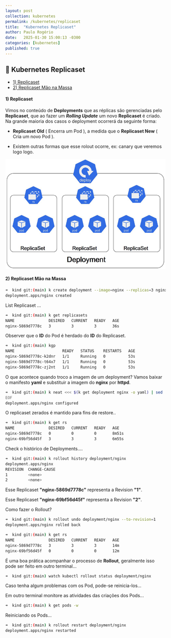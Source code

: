 ```yaml
---
layout: post
collection: kubernetes
permalink: /kubernetes/replicaset
title:  "Kubernetes Replicaset"
author: Paulo Rogério
date:   2025-01-30 15:00:13 -0300
categories: [kubernetes]
published: true
---
```


## 🚀 Kubernetes Replicaset

- [1) Replicaset](#1-replicaset)
- [2) Replicaset Mão na Massa](#2-replicaset-mão-na-massa)

#### 1) Replicaset

Vimos no conteúdo de **Deployments** que as réplicas são gerenciadas pelo **Replicaset**, que ao fazer um ***Rolling Update*** um novo **Replicaset** é criado. Na grande maioria dos casos o deployment ocorrerá da seguinte forma:

- **Replicaset Old** ( Encerra um Pod ), a medida que o **Replicaset New** ( Cria um novo Pod ).

- Existem outras formas que esse rolout ocorre, ex: canary que veremos logo logo.

![](/images/kubernetes/deployment-replicaset/deployment.png)


#### 2) Replicaset Mão na Massa

```bash
➜  kind git:(main) k create deployment --image=nginx --replicas=3 nginx
deployment.apps/nginx created
```

List Replicaset ...

```bash
➜  kind git:(main) k get replicasets
NAME               DESIRED   CURRENT   READY   AGE
nginx-5869d7778c   3         3         3       36s
```

Observer que o **ID** do Pod é herdado do **ID** do Replicaset.

```bash
➜  kind git:(main) kgp
NAME                     READY   STATUS    RESTARTS   AGE
nginx-5869d7778c-k2dnr   1/1     Running   0          53s
nginx-5869d7778c-t64x7   1/1     Running   0          53s
nginx-5869d7778c-zj2nt   1/1     Running   0          53s
```

O que acontece quando troco a imagem de um deployment? Vamos baixar o manifesto **yaml** e substituir a imagem do **nginx** por **httpd**.

```bash
➜  kind git:(main) k neat <<< $(k get deployment nginx -o yaml) | sed 's/image: nginx/image: httpd/' <<EOF | kaf -
EOF
deployment.apps/nginx configured
```

O replicaset zerados é mantido para fins de restore..

```bash
➜  kind git:(main) k get rs
NAME               DESIRED   CURRENT   READY   AGE
nginx-5869d7778c   0         0         0       8m51s
nginx-69bf56d45f   3         3         3       6m55s
```

Check o histórico de Deployments....

```bash
➜  kind git:(main) k rollout history deployment/nginx
deployment.apps/nginx
REVISION  CHANGE-CAUSE
1         <none>
2         <none>
```

Esse Replicaset **"nginx-5869d7778c"** representa a Revision **"1"**.

Esse Replicaset **"nginx-69bf56d45f"** representa a Revision **"2"**.

Como fazer o Rollout?

```bash
➜  kind git:(main) k rollout undo deployment/nginx --to-revision=1
deployment.apps/nginx rolled back
```

```bash
➜  kind git:(main) k get rs
NAME               DESIRED   CURRENT   READY   AGE
nginx-5869d7778c   3         3         3       14m
nginx-69bf56d45f   0         0         0       12m
```

É uma boa prática acompanhar o processo de **Rollout**, geralmente isso pode ser feito em outro terminal...

```bash
➜  kind git:(main) watch kubectl rollout status deployment/nginx
```

Caso tenha algum problemas com os Pod, pode-se reinicia-los...

Em outro terminal monitore as atividades das criações dos Pods...

```bash
➜  kind git:(main) k get pods -w
```

Reiniciando os Pods...

```bash
➜  kind git:(main) k rollout restart deployment/nginx
deployment.apps/nginx restarted
```
